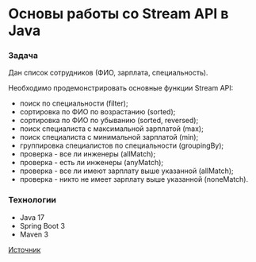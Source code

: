 # Основы работы со Stream API в Java

### Задача
Дан список сотрудников (ФИО, зарплата, специальность).

Необходимо продемонстрировать основные функции Stream API:

* поиск по специальности (filter);
* сортировка по ФИО по возрастанию (sorted);
* сортировка по ФИО по убыванию (sorted, reversed);
* поиск специалиста с максимальной зарплатой (max);
* поиск специалиста с минимальной зарплатой (min);
* группировка специалистов по специальности (groupingBy);
* проверка - все ли инженеры (allMatch);
* проверка - есть ли инженеры (anyMatch);
* проверка - все ли имеют зарплату выше указанной (allMatch);
* проверка - никто не имеет зарплату выше указанной (noneMatch).

### Технологии

* Java 17
* Spring Boot 3
* Maven 3

[Источник](https://www.youtube.com/watch?v=aC0-KsuPG0I)